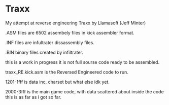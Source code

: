 # Traxx

My attempt at reverse engineering Traxx by Llamasoft (Jeff Minter)

.ASM files are 6502 assembely files in kick assembler format.

.INF files are infultrater dissassembly files.

.BIN binary files created by infiltrater.


this is a work in progress it is not full sourse code ready to be assembled.


traxx_RE.kick.asm is the Reversed Engineered code to run.

1201-1fff is data inc, charset but what else idk yet.

2000-3fff is the main game code, with data scattered about inside the code this is as far as i got so far.


